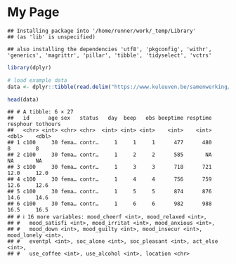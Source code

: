 My Page
================

    ## Installing package into '/home/runner/work/_temp/Library'
    ## (as 'lib' is unspecified)

    ## also installing the dependencies 'utf8', 'pkgconfig', 'withr', 'generics', 'magrittr', 'pillar', 'tibble', 'tidyselect', 'vctrs'

``` r
library(dplyr)
```

``` r
# load example data
data <- dplyr::tibble(read.delim("https://www.kuleuven.be/samenwerking/real/real-book/viechtbauer2022_data_esmda_example"))

head(data)
```

    ## # A tibble: 6 × 27
    ##   id      age sex   status   day  beep   obs beeptime resptime resphour tothours
    ##   <chr> <int> <chr> <chr>  <int> <int> <int>    <int>    <int>    <dbl>    <dbl>
    ## 1 c100     30 fema… contr…     1     1     1      477      480      8        8  
    ## 2 c100     30 fema… contr…     1     2     2      585       NA     NA       NA  
    ## 3 c100     30 fema… contr…     1     3     3      718      721     12.0     12.0
    ## 4 c100     30 fema… contr…     1     4     4      756      759     12.6     12.6
    ## 5 c100     30 fema… contr…     1     5     5      874      876     14.6     14.6
    ## 6 c100     30 fema… contr…     1     6     6      982      988     16.5     16.5
    ## # ℹ 16 more variables: mood_cheerf <int>, mood_relaxed <int>,
    ## #   mood_satisfi <int>, mood_irritat <int>, mood_anxious <int>,
    ## #   mood_down <int>, mood_guilty <int>, mood_insecur <int>, mood_lonely <int>,
    ## #   eventpl <int>, soc_alone <int>, soc_pleasant <int>, act_else <int>,
    ## #   use_coffee <int>, use_alcohol <int>, location <chr>
